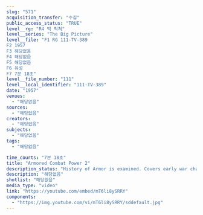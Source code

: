 ```yaml
---
slug: "571"
acquisition_transfer: "수집"
public_access_status: "TRUE"
level__rg: "R4 빅 픽쳐"
level__series: "The Big Picture"
level__file: "F1 RG 111-TV-389
F2 1957
F3 해당없음
F4 해당없음
F5 해당없음
F6 유성
F7 7분 18초"
level__file_number: "111"
level__local_identifier: "111-TV-389"
date: "1957"
venues: 
  - "해당없음"
sources: 
  - "해당없음"
creators: 
  - "해당없음"
subjects: 
  - "해당없음"
tags: 
  - "해당없음"

time_courts: "7분 18초"
title: "Armored Combat Power 2"
description_status: "History of Armor is examined. Covers early war chariots to today`s modern tank."
description: "해당없음"
shotlist: "해당없음"
media_type: "video"
link: "https://youtube.com/embed/mT6li8ySRRY"
components: 
  - "https://img.youtube.com/vi/mT6li8ySRRY/sddefault.jpg"
---
```

